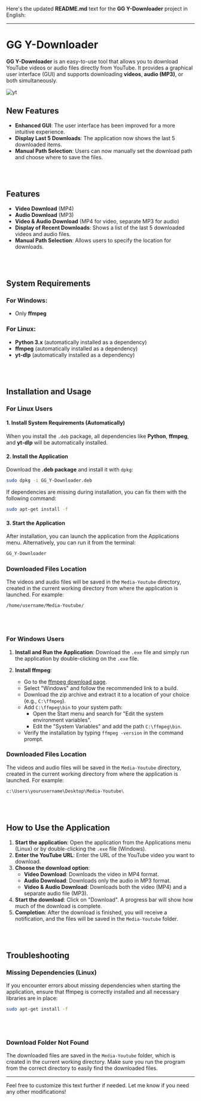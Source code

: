 Here's the updated **README.md** text for the **GG Y-Downloader** project in English:

---

# GG Y-Downloader

**GG Y-Downloader** is an easy-to-use tool that allows you to download YouTube videos or audio files directly from YouTube. It provides a graphical user interface (GUI) and supports downloading **videos**, **audio (MP3)**, or both simultaneously.

![yt](https://github.com/user-attachments/assets/079ce04d-3caa-4920-a789-3d8251a68f0e)

## New Features

- **Enhanced GUI**: The user interface has been improved for a more intuitive experience.
- **Display Last 5 Downloads**: The application now shows the last 5 downloaded items.
- **Manual Path Selection**: Users can now manually set the download path and choose where to save the files.

<br><br>
## Features
- **Video Download** (MP4)
- **Audio Download** (MP3)
- **Video & Audio Download** (MP4 for video, separate MP3 for audio)
- **Display of Recent Downloads**: Shows a list of the last 5 downloaded videos and audio files.
- **Manual Path Selection**: Allows users to specify the location for downloads.

<br><br>
## System Requirements

### For Windows:
- Only **ffmpeg**

### For Linux:
- **Python 3.x** (automatically installed as a dependency)
- **ffmpeg** (automatically installed as a dependency)
- **yt-dlp** (automatically installed as a dependency)

<br><br>
## Installation and Usage

### For **Linux** Users

#### 1. Install System Requirements (Automatically)
When you install the `.deb` package, all dependencies like **Python**, **ffmpeg**, and **yt-dlp** will be automatically installed.

#### 2. Install the Application
Download the **.deb package** and install it with `dpkg`:

```bash
sudo dpkg -i GG_Y-Downloader.deb
```

If dependencies are missing during installation, you can fix them with the following command:

```bash
sudo apt-get install -f
```

#### 3. Start the Application

After installation, you can launch the application from the Applications menu. Alternatively, you can run it from the terminal:

```bash
GG_Y-Downloader
```

### Downloaded Files Location
The videos and audio files will be saved in the `Media-Youtube` directory, created in the current working directory from where the application is launched. For example:

```bash
/home/username/Media-Youtube/
```

<br><br>

### For Windows Users

1. **Install and Run the Application**: 
   Download the `.exe` file and simply run the application by double-clicking on the `.exe` file.

2. **Install ffmpeg**:
   - Go to the [ffmpeg download page](https://www.gyan.dev/ffmpeg/builds/).
   - Select "Windows" and follow the recommended link to a build.
   - Download the zip archive and extract it to a location of your choice (e.g., `C:\ffmpeg`).
   - Add `C:\ffmpeg\bin` to your system path:
     - Open the Start menu and search for "Edit the system environment variables".
     - Edit the "System Variables" and add the path `C:\ffmpeg\bin`.
   - Verify the installation by typing `ffmpeg -version` in the command prompt.

### Downloaded Files Location
The videos and audio files will be saved in the `Media-Youtube` directory, created in the current working directory from where the application is launched. For example:

```bash
c:\Users\yourusername\Desktop\Media-Youtube\
```

<br><br>
## How to Use the Application

1. **Start the application**: Open the application from the Applications menu (Linux) or by double-clicking the `.exe` file (Windows).
2. **Enter the YouTube URL**: Enter the URL of the YouTube video you want to download.
3. **Choose the download option**:
   - **Video Download**: Downloads the video in MP4 format.
   - **Audio Download**: Downloads only the audio in MP3 format.
   - **Video & Audio Download**: Downloads both the video (MP4) and a separate audio file (MP3).
4. **Start the download**: Click on "Download". A progress bar will show how much of the download is complete.
5. **Completion**: After the download is finished, you will receive a notification, and the files will be saved in the `Media-Youtube` folder.

<br><br>

## Troubleshooting

### Missing Dependencies (Linux)
If you encounter errors about missing dependencies when starting the application, ensure that ffmpeg is correctly installed and all necessary libraries are in place:

```bash
sudo apt-get install -f
```

<br><br>

### Download Folder Not Found
The downloaded files are saved in the `Media-Youtube` folder, which is created in the current working directory. Make sure you run the program from the correct directory to easily find the downloaded files.

---

Feel free to customize this text further if needed. Let me know if you need any other modifications!
